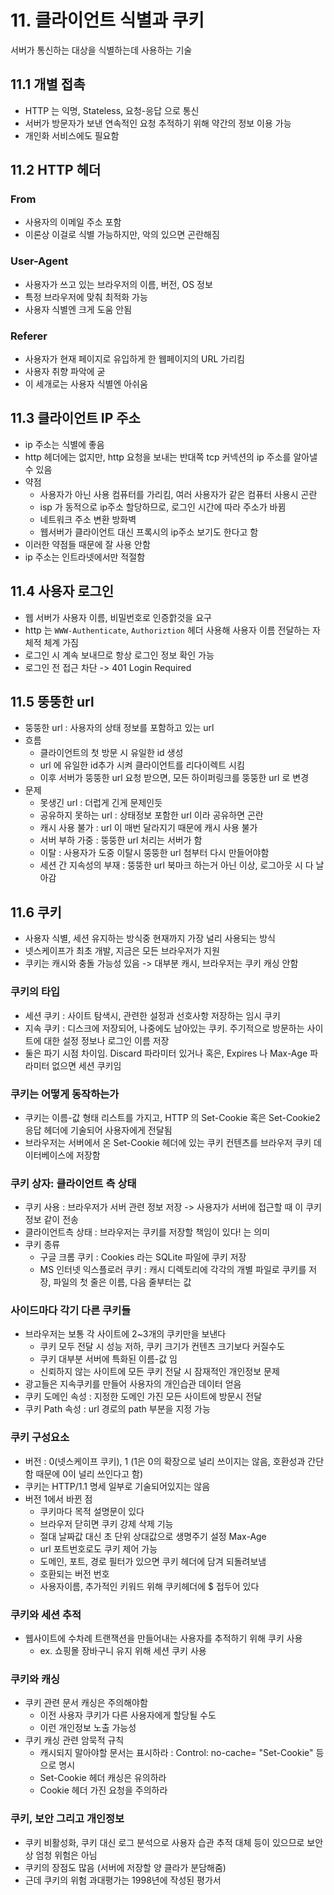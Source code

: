 # 11. 클라이언트 식별과 쿠키
서버가 통신하는 대상을 식별하는데 사용하는 기술
## 11.1 개별 접촉
- HTTP 는 익명, Stateless, 요청-응답 으로 통신
- 서버가 방문자가 보낸 연속적인 요청 추적하기 위해 약간의 정보 이용 가능
- 개인화 서비스에도 필요함

## 11.2 HTTP 헤더
### From
- 사용자의 이메일 주소 포함
- 이론상 이걸로 식별 가능하지만, 악의 있으면 곤란해짐
### User-Agent
- 사용자가 쓰고 있는 브라우저의 이름, 버전, OS 정보
- 특정 브라우저에 맞춰 최적화 가능
- 사용자 식별엔 크게 도움 안됨
### Referer
- 사용자가 현재 페이지로 유입하게 한 웹페이지의 URL 가리킴
- 사용자 취향 파악에 굳
- 이 세개로는 사용자 식별엔 아쉬움

## 11.3 클라이언트 IP 주소
- ip 주소는 식별에 좋음
- http 헤더에는 없지만, http 요청을 보내는 반대쪽 tcp 커넥션의 ip 주소를 알아낼 수 있음
- 약점
  - 사용자가 아닌 사용 컴퓨터를 가리킴, 여러 사용자가 같은 컴퓨터 사용시 곤란
  - isp 가 동적으로 ip주소 할당하므로, 로그인 시간에 따라 주소가 바뀜
  - 네트워크 주소 변환 방화벽
  - 웹서버가 클라이언트 대신 프록시의 ip주소 보기도 한다고 함
- 이러한 약점들 때문에 잘 사용 안함
- ip 주소는 인트라넷에서만 적절함

 ## 11.4 사용자 로그인
 - 웹 서버가 사용자 이름, 비밀번호로 인증핡것을 요구
 - http 는 `WWW-Authenticate`, `Authoriztion` 헤더 사용해 사용자 이름 전달하는 자체적 체계 가짐
 - 로그인 시 계속 보내므로 항상 로그인 정보 확인 가능
 - 로그인 전 접근 차단 -> 401 Login Required

## 11.5 뚱뚱한 url
- 뚱뚱한 url : 사용자의 상태 정보를 포함하고 있는 url
- 흐름
  - 클라이언트의 첫 방문 시 유일한 id 생성
  - url 에 유일한 id추가 시켜 클라이언트를 리다이렉트 시킴
  - 이후 서버가 뚱뚱한 url 요청 받으면, 모든 하이퍼링크를 뚱뚱한 url 로 변경
- 문제
  - 못생긴 url : 더럽게 긴게 문제인듯
  - 공유하지 못하는 url : 상태정보 포함한 url 이라 공유하면 곤란
  - 캐시 사용 불가 : url 이 매번 달라지기 때문에 캐시 사용 불가
  - 서버 부하 가중 : 뚱뚱한 url 처리는 서버가 함
  - 이탈 : 사용자가 도중 이탈시 뚱뚱한 url 첨부터 다시 만들어야함
  - 세션 간 지속성의 부재 : 뚱뚱한 url 북마크 하는거 아닌 이상, 로그아웃 시 다 날아감

## 11.6 쿠키
- 사용자 식별, 세션 유지하는 방식중 현재까지 가장 널리 사용되는 방식
- 넷스케이프가 최초 개발, 지금은 모든 브라우저가 지원
- 쿠키는 캐시와 충돌 가능성 있음 -> 대부분 캐시, 브라우저는 쿠키 캐싱 안함

### 쿠키의 타입
- 세션 쿠키 : 사이트 탐색시, 관련한 설정과 선호사항 저장하는 임시 쿠키
- 지속 쿠키 : 디스크에 저장되어, 나중에도 남아있는 쿠키. 주기적으로 방문하는 사이트에 대한 설정 정보나 로그인 이름 저장
- 둘은 파기 시점 차이임. Discard 파라미터 있거나 혹은, Expires 나 Max-Age 파라미터 없으면 세션 쿠키임
### 쿠키는 어떻게 동작하는가
- 쿠키는 이름-값 형태 리스트를 가지고, HTTP 의 Set-Cookie 혹은 Set-Cookie2 응답 헤더에 기술되어 사용자에게 전달됨
- 브라우저는 서버에서 온 Set-Cookie 헤더에 있는 쿠키 컨텐츠를 브라우저 쿠키 데이터베이스에 저장함
### 쿠키 상자: 클라이언트 측 상태
- 쿠키 사용 : 브라우저가 서버 관련 정보 저장 -> 사용자가 서버에 접근할 때 이 쿠키정보 같이 전송
- 클라이언트측 상태 : 브라우저는 쿠키를 저장할 책임이 있다! 는 의미
- 쿠키 종류
  - 구글 크롬 쿠키 : Cookies 라는 SQLite 파일에 쿠키 저장
  - MS 인터넷 익스플로러 쿠키 : 캐시 디렉토리에 각각의 개별 파일로 쿠키를 저장, 파일의 첫 줄은 이름, 다음 줄부터는 값
### 사이드마다 각기 다른 쿠키들
- 브라우저는 보통 각 사이트에 2~3개의 쿠키만을 보낸다
  - 쿠키 모두 전달 시 성능 저하, 쿠키 크기가 컨텐츠 크기보다 커질수도
  - 쿠키 대부분 서버에 특화된 이름-값 임
  - 신뢰하지 않는 사이트에 모든 쿠키 전달 시 잠재적인 개인정보 문제
- 광고들은 지속쿠키를 만들어 사용자의 개인습관 데이터 얻음
- 쿠키 도메인 속성 : 지정한 도메인 가진 모든 사이트에 방문시 전달
- 쿠키 Path 속성 : url 경로의 path 부분을 지정 가능
### 쿠키 구성요소
- 버전 : 0(넷스케이프 쿠키), 1 (1은 0의 확장으로 널리 쓰이지는 않음, 호환성과 간단함 때문에 0이 널리 쓰인다고 함)
- 쿠키는 HTTP/1.1 명세 일부로 기술되어있지는 않음
- 버전 1에서 바뀐 점
  - 쿠키마다 목적 설명문이 있다
  - 브라우저 닫히면 쿠키 강제 삭제 기능
  - 절대 날짜값 대신 초 단위 상대값으로 생명주기 설정 Max-Age
  - url 포트번호로도 쿠키 제어 가능
  - 도메인, 포트, 경로 필터가 있으면 쿠키 헤더에 담겨 되돌려보냄
  - 호환되는 버전 번호
  - 사용자이름, 추가적인 키워드 위해 쿠키헤더에 $ 접두어 있다
### 쿠키와 세션 추적
- 웹사이트에 수차례 트랜잭션을 만들어내는 사용자를 추적하기 위해 쿠키 사용
  - ex. 쇼핑몰 장바구니 유지 위해 세션 쿠키 사용
### 쿠키와 캐싱
- 쿠키 관련 문서 캐싱은 주의해야함
  - 이전 사용자 쿠키가 다른 사용자에게 할당될 수도
  - 이런 개인정보 노출 가능성
- 쿠키 캐싱 관련 암묵적 규칙
  - 캐시되지 말아야할 문서는 표시하라 : Control: no-cache= "Set-Cookie" 등으로 명시
  - Set-Cookie 헤더 캐싱은 유의하라
  - Cookie 헤더 가진 요청을 주의하라
 
### 쿠키, 보안 그리고 개인정보
- 쿠키 비활성화, 쿠키 대신 로그 분석으로 사용자 습관 추적 대체 등이 있으므로 보안상 엄청 위험은 아님
- 쿠키의 장점도 많음 (서버에 저장할 양 클라가 분담해줌)
- 근데 쿠키의 위험 과대평가는 1998년에 작성된 평가서
